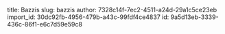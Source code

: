 title: Bazzis
slug: bazzis
author: 7328c14f-7ec2-4511-a24d-29a1c5ce23eb
import_id: 30dc92fb-4956-479b-a43c-99fdf4ce4837
id: 9a5d13eb-3339-436c-86f1-e6c7d59e59c8
